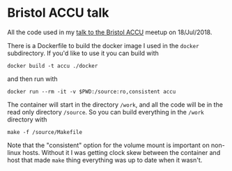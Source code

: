 # Bristol ACCU talk

All the code used in my [talk to the Bristol ACCU](https://www.meetup.com/ACCU-Bristol/events/250408251/)
meetup on 18/Jul/2018.

There is a Dockerfile to build the docker image I used in the `docker` subdirectory. If you'd like
to use it you can build with

    docker build -t accu ./docker

and then run with

    docker run --rm -it -v $PWD:/source:ro,consistent accu

The container will start in the directory `/work`, and all the code will be in the read only
directory `/source`. So you can build everything in the `/work` directory with

    make -f /source/Makefile

Note that the "consistent" option for the volume mount is important on non-linux hosts. Without it
I was getting clock skew between the container and host that made `make` thing everything was up to
date when it wasn't.
